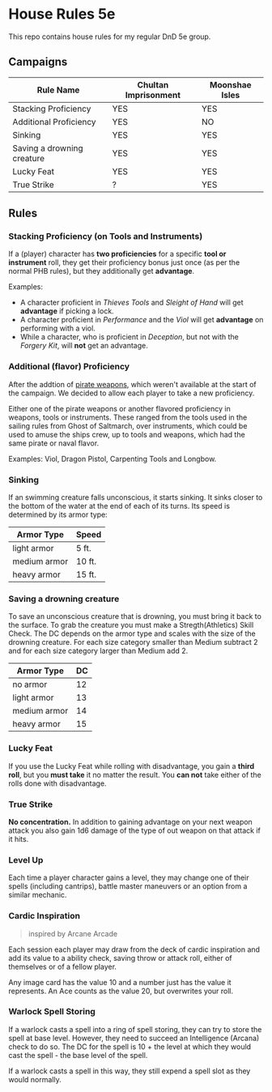 # House Rules 5e
This repo contains house rules for my regular DnD 5e group.

## Campaigns

| Rule Name                  | Chultan Imprisonment | Moonshae Isles  |
|----------------------------|----------------------|-----------------|
| Stacking Proficiency       | YES                  | YES             |
| Additional Proficiency     | YES                  | NO              |
| Sinking                    | YES                  | YES             |
| Saving a drowning creature | YES                  | YES             |
| Lucky Feat                 | YES                  | YES             |
| True Strike                | ?                    | YES             |

## Rules

### Stacking Proficiency (on Tools and Instruments)

If a (player) character has **two proficiencies** for a specific **tool or instrument** roll, they get their proficiency bonus just once (as per the normal PHB rules), but they additionally get **advantage**.

Examples:
  - A character proficient in *Thieves Tools* and *Sleight of Hand* will get **advantage** if picking a lock.
  - A character proficient in *Performance* and the *Viol* will get **advantage** on performing with a viol.
  - While a character, who is proficient in *Deception*, but not with the *Forgery Kit*, will **not** get an advantage.

### Additional (flavor) Proficiency

After the addtion of [pirate weapons](https://www.tribality.com/2016/01/22/weapons-for-a-dd-5e-pirate-campaign-setting/), which weren't available at the start of the campaign. We decided to allow each player to take a new proficiency.

Either one of the pirate weapons or another flavored proficiency in weapons, tools or instruments.
These ranged from the tools used in the sailing rules from Ghost of Saltmarch, over instruments, which could be used to amuse the ships crew, up to tools and weapons, which had the same pirate or naval flavor.

Examples: Viol, Dragon Pistol, Carpenting Tools and Longbow.

### Sinking

If an swimming creature falls unconscious, it starts sinking. It sinks closer to the bottom of the water at the end of each of its turns. Its speed is determined by its armor type:

| Armor Type   | Speed  |
|--------------|--------|
| light armor  | 5 ft.  |
| medium armor | 10 ft. |
| heavy armor  | 15 ft. |

### Saving a drowning creature

To save an unconscious creature that is drowning, you must bring it back to the surface. To grab the creature you must make a Stregth(Athletics) Skill Check. The DC depends on the armor type and scales with the size of the drowning creature. For each size category smaller than Medium subtract 2 and for each size category larger than Medium add 2.

| Armor Type   | DC |
|--------------|----|
| no armor     | 12 |
| light armor  | 13 |
| medium armor | 14 |
| heavy armor  | 15 |

### Lucky Feat

If you use the Lucky Feat while rolling with disadvantage, you gain a **third roll**, but you **must take** it no matter the result. You **can not** take either of the rolls done with disadvantage.

### True Strike

**No concentration.** In addition to gaining advantage on your next weapon attack you also gain 1d6 damage of the type of out weapon on that attack if it hits.

### Level Up

Each time a player character gains a level, they may change one of their spells (including cantrips), battle master maneuvers or an option from a similar mechanic.

### Cardic Inspiration

> inspired by Arcane Arcade

Each session each player may draw from the deck of cardic inspiration and add its value to a ability check, saving throw or attack roll, either of themselves or of a fellow player.

Any image card has the value 10 and a number just has the value it represents.
An Ace counts as the value 20, but overwrites your roll.

### Warlock Spell Storing

If a warlock casts a spell into a ring of spell storing, they can try to store the spell at base level.
However, they need to succeed an Intelligence (Arcana) check to do so.
The DC for the spell is 10 + the level at which they would cast the spell - the base level of the spell.

If a warlock casts a spell in this way, they still expend a spell slot as they would normally.